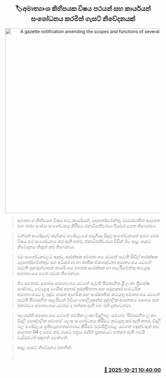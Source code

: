 <p align='center'><b><h2 align='center' title='A gazette notification amending the scopes and functions of several ministries'>🏷අමාත්‍යාංශ කිහිපයක විෂය පථයන් සහ කාර්යයන් සංශෝධනය කරමින් ගැසට් නිවේදනයක්</h2></b></p>
<p align='center'><img src='https://helakuru.sgp1.cdn.digitaloceanspaces.com/esana/images/lib/gazzette-gazet-gaset-gasat.jpg' width='600' alt='A gazette notification amending the scopes and functions of several ministries'></p>

> අමාත්‍යංශ කිහිපයක විෂය පථ, කාර්යයන්, දෙපාර්තමේන්තු, ව්‍යවස්ථාපිත ආයතන සහ රාජ්‍ය සංස්ථා සංශෝධනය කිරීමට ජනාධිපතිවරයා පියවර ගෙන තිබෙනවා.

> වත්මන් ආණ්ඩුවේ කැබිනට් මණ්ඩලයේ පසුගියදා සිදුවූ සංශෝධනයත් සමග මෙම විෂය පථ සංශෝධනය කර ඇති අතර, ජනාධිපතිවරයා විසින් ඊට අදාළ ගැසට් නිවේදනය නිකුත් කර තිබෙනවා.

> එම සංශෝධනවලට අනුව, ආරක්ෂක අමාත්‍යංශය යටතේ පැවති සිවිල් ආරක්ෂක දෙපාර්තමේන්තුව සහ අධිකරණ හා ජාතික ඒකාබද්ධතා අමාත්‍යංශය යටතේ පැවති පුනරුත්ථාපන කාර්යංශය මහජන ආරක්ෂක හා පාර්ලිමේන්තු කටයුතු අමාත්‍යංශය වෙත පවරා තිබෙනවා.

> ඊට අමතරව සෞඛ්‍ය අමාත්‍යංශය යටතේ පැවති සීමාසහිත ශ්‍රී ලංකා ත්‍රිපෝෂ සංස්ථාව, වෙළෙඳ වාණිජ ආහාර සුරක්ෂිතතා සහ සමූපකාර සංවර්ධන අමාත්‍යංශයට ද, බුද්ධ ශාසන ආගමික සහ සංස්කෘතික කටයුතු අමාත්‍යංශය යටතේ පැවති සීමාසහිත සැලසිනේ මීඩියා සොලියුෂන්ස් පුද්ගලික ආයතනය සෞඛ්‍ය සහ ජනමාධ්‍ය අමාත්‍යංශය යටතට ද පත්කර ඇති බව එහි දැක්වෙනවා. 

> බලශක්ති අමාත්‍යංශය යටතේ පවතින ලංකා විදුලිබල සමාගම ‘සීමාසහිත ලංකා විදුලි පෞද්ගලික සමාගම’ ලෙස සංශෝධනය කිරීමට කටයුතු කර ඇති අතර, විදුලි බල මණ්ඩලය ප්‍රතිව්‍යුහගතකරණය කිරීමේ වැඩපිළිවෙළ යටතේ හඳුන්වාදුන් නව ආයතන 04 ද මෙම නව ගැසට් පත්‍රය මඟින් ප්‍රකාශයට පත්කර ඇති බවයි වැඩිදුරටත් සඳහන් වෙන්නේ.

> අදාළ ගැසට් නිවේදනය පහතින්.

>  



<h3 align='right'><a href='https://www.helakuru.lk/esana/p/114638/'>📅 2025-10-21 10:40:00</a></h3>
